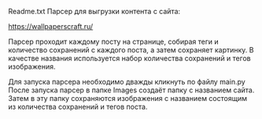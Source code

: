 Readme.txt
Парсер для выгрузки контента с сайта:

https://wallpaperscraft.ru/

Парсер проходит каждому посту на странице, собирая теги и количество сохранений с каждого поста, а затем сохраняет картинку. В качестве названия используется набор количества сохранений и тегов изображения.

Для запуска парсера необходимо дважды кликнуть по файлу main.py После запуска парсер в папке Images создаёт папку с названием сайта. Затем в эту папку сохраняются изображения с названием состоящим из количества сохранений и тегов поста.
